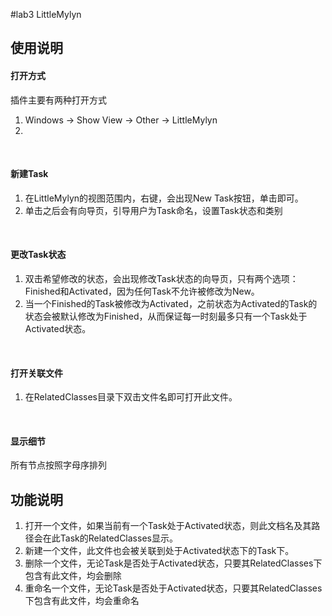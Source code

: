 #lab3 LittleMylyn
## 使用说明
#### 打开方式
插件主要有两种打开方式<br>
1. Windows -> Show View -> Other -> LittleMylyn<br>
2. <br>
<br>

#### 新建Task
1. 在LittleMylyn的视图范围内，右键，会出现New Task按钮，单击即可。<br>
2. 单击之后会有向导页，引导用户为Task命名，设置Task状态和类别<br>
<br>

#### 更改Task状态
1. 双击希望修改的状态，会出现修改Task状态的向导页，只有两个选项：Finished和Activated，因为任何Task不允许被修改为New。<br>
2. 当一个Finished的Task被修改为Activated，之前状态为Activated的Task的状态会被默认修改为Finished，从而保证每一时刻最多只有一个Task处于Activated状态。<br>
<br>

#### 打开关联文件
1. 在RelatedClasses目录下双击文件名即可打开此文件。<br>
<br>

#### 显示细节
所有节点按照字母序排列

## 功能说明
1. 打开一个文件，如果当前有一个Task处于Activated状态，则此文档名及其路径会在此Task的RelatedClasses显示。
2. 新建一个文件，此文件也会被关联到处于Activated状态下的Task下。
3. 删除一个文件，无论Task是否处于Activated状态，只要其RelatedClasses下包含有此文件，均会删除
4. 重命名一个文件，无论Task是否处于Activated状态，只要其RelatedClasses下包含有此文件，均会重命名

